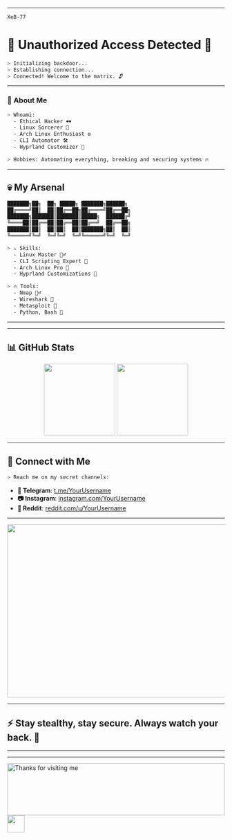 
---

```bash
XeB-77
```

# 👾 **Unauthorized Access Detected** 👾  

```bash
> Initializing backdoor...  
> Establishing connection...  
> Connected! Welcome to the matrix. 🔓
```


---

### 🧟 **About Me**

```bash
> Whoami:
  - Ethical Hacker 🕶️
  - Linux Sorcerer 🐧
  - Arch Linux Enthusiast ⚙️
  - CLI Automator 🛠️
  - Hyprland Customizer 🌌

> Hobbies: Automating everything, breaking and securing systems 🔥  
```

---

## 💀 **My Arsenal**

```bash
███████╗██╗  ██╗ █████╗ ███████╗██████╗ 
██╔════╝██║  ██║██╔══██╗██╔════╝██╔══██╗
███████╗███████║███████║█████╗  ██████╔╝
╚════██║██╔══██║██╔══██║██╔══╝  ██╔══██╗
███████║██║  ██║██║  ██║███████╗██║  ██║
╚══════╝╚═╝  ╚═╝╚═╝  ╚═╝╚══════╝╚═╝  ╚═╝
```

```bash
> ⚔️ Skills: 
  - Linux Master 🧙‍♂️
  - CLI Scripting Expert 🔧
  - Arch Linux Pro 🚀
  - Hyprland Customizations 🌌

> 🔥 Tools:
  - Nmap 🕵️‍♂️
  - Wireshark 📡
  - Metasploit 🚀
  - Python, Bash 🐍
```

---



---

## 📊 **GitHub Stats**

<p align="center">
  <img src="https://github-readme-stats.vercel.app/api?username=XeB-77&show_icons=true&theme=radical" height="165">
  <img src="https://github-readme-stats.vercel.app/api/top-langs/?username=XeB-77&layout=compact&theme=radical" height="165">
</p>

---

## 🔗 **Connect with Me**

```bash
> Reach me on my secret channels:
```

- **📱 Telegram**: [t.me/YourUsername](https://t.me/YourUsername)  
- **📷 Instagram**: [instagram.com/YourUsername](https://instagram.com/YourUsername)  
- **👾 Reddit**: [reddit.com/u/YourUsername](https://reddit.com/u/YourUsername)  

---

<div align="center">
  <img src="https://github.com/XeB-77/XeB-77/raw/main/hacker_pro_typing_effect.gif" width="800" height="400" />
</div>

---

## ⚡ **Stay stealthy, stay secure. Always watch your back.** 🖤  

---


---
<img height="120" alt="Thanks for visiting me" width="100%" src="https://raw.githubusercontent.com/BrunnerLivio/brunnerlivio/master/images/marquee.svg" />

<img src="https://raw.githubusercontent.com/innng/innng/master/assets/kyubey.gif" height="40" />
